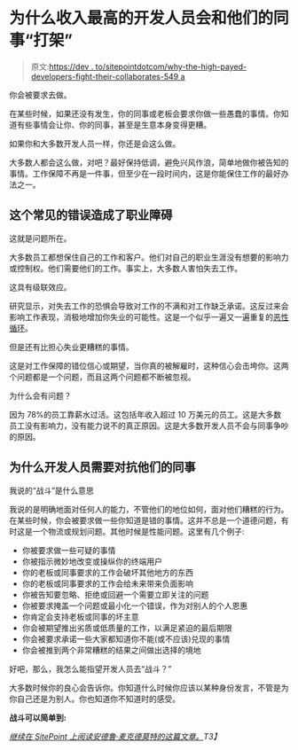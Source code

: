 # 为什么收入最高的开发人员会和他们的同事“打架”

> 原文:[https://dev . to/sitepointdotcom/why-the-high-payed-developers-fight-their-collaborates-549 a](https://dev.to/sitepointdotcom/why-the-highest-paid-developers-fight-their-coworkers-549a)

你会被要求去做。

在某些时候，如果还没有发生，你的同事或老板会要求你做一些愚蠢的事情。你知道有些事情会让你、你的同事，甚至是生意本身变得更糟。

如果你和大多数开发人员一样，你还是会这么做。

大多数人都会这么做，对吧？最好保持低调，避免兴风作浪，简单地做你被告知的事情。工作保障不再是一件事，但至少在一段时间内，这是你能保住工作的最好办法之一。

## 这个常见的错误造成了职业障碍

这就是问题所在。

大多数员工都想保住自己的工作和客户。他们对自己的职业生涯没有想要的影响力或控制权。他们需要他们的工作。事实上，大多数人害怕失去工作。

这具有级联效应。

研究显示，对失去工作的恐惧会导致对工作的不满和对工作缺乏承诺。这反过来会影响工作表现，消极地增加你失业的可能性。这是一个似乎一遍又一遍重复的[恶性循环](https://en.wikipedia.org/wiki/Virtuous_circle_and_vicious_circle)。

但是还有比担心失业更糟糕的事情。

这是对工作保障的错位信心或期望，当你真的被解雇时，这种信心会击垮你。这两个问题都是一个问题，而且这两个问题都不断被忽视。

为什么会有问题？

因为 78%的员工靠薪水过活。这包括年收入超过 10 万美元的员工。这是大多数员工没有影响力，没有能力说不的真正原因。这是大多数开发人员不会与同事争吵的原因。

## [](#why-developers-need-to-fight-their-coworkers)为什么开发人员需要对抗他们的同事

我说的“战斗”是什么意思

我说的是明确地面对任何人的能力，不管他们的地位如何，面对他们糟糕的行为。在某些时候，你会被要求做一些你知道是错的事情。这并不总是一个道德问题，有时这是一个物流或规划问题。其他时候是性能问题。这里有几个例子:

*   你被要求做一些可疑的事情
*   你被指示微妙地改变或操纵你的终端用户
*   你的老板或同事要求的工作会破坏其他地方的东西
*   你的老板或同事要求的工作会给未来带来负面影响
*   你被告知要忽略、拒绝或回避一个需要立即关注的问题
*   你被要求掩盖一个问题或最小化一个错误，作为对别人的个人恩惠
*   你肯定会支持老板或同事的坏主意
*   你会被期望推出劣质或低质量的工作，以满足紧迫的最后期限
*   你会被要求承诺一些大家都知道你不能(或不应该)兑现的事情
*   你会被推到两个非常糟糕的结果之间做出选择的境地

好吧，那么，我怎么能指望开发人员去“战斗？”

大多数时候你的良心会告诉你。你知道什么时候你应该以某种身份发言，不管是为你自己还是为别人。你也知道你不知道时的感受。

**战斗可以简单到:**

*[继续在 SitePoint 上阅读安德鲁·麦克德莫特的这篇文章。](https://www.sitepoint.com/why-the-highest-paid-developers-fight-their-coworkers/?utm_source=bookmarkingsites&utm_medium=devto)T3】*